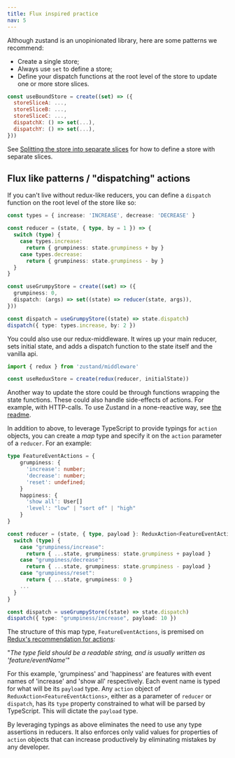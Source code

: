 ```yaml
---
title: Flux inspired practice
nav: 5
---
```


Although zustand is an unopinionated library, here are some patterns we recommend:

- Create a single store;
- Always use `set` to define a store;
- Define your dispatch functions at the root level of the store to update one or more store slices.

```js
const useBoundStore = create((set) => ({
  storeSliceA: ...,
  storeSliceB: ...,
  storeSliceC: ...,
  dispatchX: () => set(...),
  dispatchY: () => set(...),
}))
```

See [Splitting the store into separate slices](./typescript.md#slices-pattern) for how to define a store with separate slices.

## Flux like patterns / "dispatching" actions

If you can't live without redux-like reducers, you can define a `dispatch` function on the root level of the store like so:

```typescript
const types = { increase: 'INCREASE', decrease: 'DECREASE' }

const reducer = (state, { type, by = 1 }) => {
  switch (type) {
    case types.increase:
      return { grumpiness: state.grumpiness + by }
    case types.decrease:
      return { grumpiness: state.grumpiness - by }
  }
}

const useGrumpyStore = create((set) => ({
  grumpiness: 0,
  dispatch: (args) => set((state) => reducer(state, args)),
}))

const dispatch = useGrumpyStore((state) => state.dispatch)
dispatch({ type: types.increase, by: 2 })
```

You could also use our redux-middleware. It wires up your main reducer, sets initial state, and adds a dispatch function to the state itself and the vanilla api.

```typescript
import { redux } from 'zustand/middleware'

const useReduxStore = create(redux(reducer, initialState))
```

Another way to update the store could be through functions wrapping the state functions. These could also handle side-effects of actions. For example, with HTTP-calls. To use Zustand in a none-reactive way, see [the readme](https://github.com/pmndrs/zustand#readingwriting-state-and-reacting-to-changes-outside-of-components).

In addition to above, to leverage TypeScript to provide typings for `action` objects, you can create a _map_ type and specify it on the `action` parameter of a `reducer`. For an example:

```typescript
type FeatureEventActions = {
    grumpiness: {
      'increase': number;
      'decrease': number;
      'reset': undefined;
    }
    happiness: {
      'show all': User[]
      'level': "low" | "sort of" | "high"
    }
}

const reducer = (state, { type, payload }: ReduxAction<FeatureEventActions>) => {
  switch (type) {
    case "grumpiness/increase":
      return { ...state, grumpiness: state.grumpiness + payload }
    case "grumpiness/decrease":
      return { ...state, grumpiness: state.grumpiness - payload }
    case "grumpiness/reset":
      return { ...state, grumpiness: 0 }
    ...
  }
}

const dispatch = useGrumpyStore((state) => state.dispatch)
dispatch({ type: "grumpiness/increase", payload: 10 })
```

The structure of this map type, `FeatureEventActions`, is premised on [Redux's recommendation for actions](https://redux.js.org/tutorials/fundamentals/part-3-state-actions-reducers#what-youve-learned):
 
  "_The type field should be a readable string, and is usually written as 'feature/eventName'_"

For this example, 'grumpiness' and 'happiness' are features with event names of 'increase' and 'show all' respectively. Each event name is typed for what will be its `payload` type. Any `action` object of `ReduxAction<FeatureEventActions>`, either as a parameter of `reducer` or `dispatch`, has its `type` property constrained to what will be parsed by TypeScript. This will dictate the `payload` type. 

By leveraging typings as above eliminates the need to use any type assertions in reducers. It also enforces only valid values for properties of `action` objects that can increase productively by eliminating mistakes by any developer.
